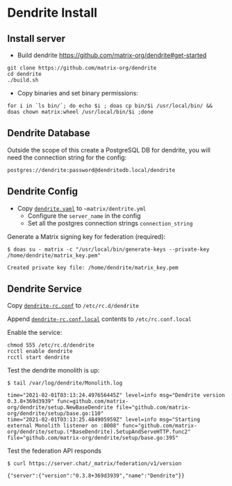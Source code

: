 # Dendrite Install

## Install server

 * Build dendrite https://github.com/matrix-org/dendrite#get-started

```
git clone https://github.com/matrix-org/dendrite
cd dendrite
./build.sh
```

 * Copy binaries and set binary permissions:

```
for i in `ls bin/`; do echo $i ; doas cp bin/$i /usr/local/bin/ && doas chown matrix:wheel /usr/local/bin/$i ;done
```

## Dendrite Database

Outside the scope of this create a PostgreSQL DB for dendrite, you will need the connection string for the config:

```
postgres://dendrite:password@dendritedb.local/dendrite
```

## Dendrite Config

 * Copy [`dendrite.yaml`](./dendrite-example.yaml) to `~matrix/dentrite.yml`
   - Configure the `server_name` in the config
   - Set all the postgres connection strings `connection_string`

Generate a Matrix signing key for federation (required):

```shell
$ doas su - matrix -c "/usr/local/bin/generate-keys --private-key /home/dendrite/matrix_key.pem"

Created private key file: /home/dendrite/matrix_key.pem
``` 
## Dendrite Service

Copy [`dendrite-rc.conf`](./dendrite-rc.conf) to `/etc/rc.d/dendrite`

Append [`dendrite-rc.conf.local`](./dendrite-rc.conf.local) contents to `/etc/rc.conf.local`

Enable the service:

```shell
chmod 555 /etc/rc.d/dendrite
rcctl enable dendrite
rcctl start dendrite
```

Test the dendrite monolith is up:

```shell
$ tail /var/log/dendrite/Monolith.log

time="2021-02-01T03:13:24.497656445Z" level=info msg="Dendrite version 0.3.8+369d3939" func=github.com/matrix-org/dendrite/setup.NewBaseDendrite file="github.com/matrix-org/dendrite/setup/base.go:110"
time="2021-02-01T03:13:25.484905959Z" level=info msg="Starting external Monolith listener on :8008" func="github.com/matrix-org/dendrite/setup.(*BaseDendrite).SetupAndServeHTTP.func2" file="github.com/matrix-org/dendrite/setup/base.go:395"
```

Test the federation API responds

```
$ curl https://server.chat/_matrix/federation/v1/version

{"server":{"version":"0.3.8+369d3939","name":"Dendrite"}}
```